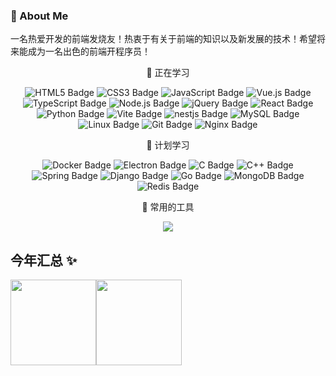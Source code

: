 
<div align="center">
  
  <!-- dynamic typing effect 动态打字效果 -->
   <!-- 
  <div align="center">
    <a href="https://xie392.cn/">
      <img src="https://readme-typing-svg.demolab.com?font=Fira+Code&pause=1000&width=435&lines=console.log(%22Hello%2C%20World%22);偷得浮生半日闲!&center=true&size=27" alt="Typing SVG" />
    </a>
  </div>
  -->

  <!-- knock code pictures 敲代码的图片 -->
   <!--  <img src="https://cdn.jsdelivr.net/gh/sun0225SUN/sun0225SUN/assets/images/coding.gif" /><br> -->

  <!-- profile logo 个人资料徽标 -->
   <!-- 
  <div align="center">
    <a href="https://xie392.cn/"><img src="https://img.shields.io/badge/Website-博客-blue" /></a>&emsp;
  </div>
    -->
  <!-- Snake Code Contribution Map 贪吃蛇代码贡献图 -->
   <!-- 
  <img src="https://cdn.jsdelivr.net/gh/sun0225SUN/sun0225SUN/profile-snake-contrib/github-contribution-grid-snake-dark.svg" />
  -->
</div>


<!-- About me 关于我 -->
### 🤺 About Me
一名热爱开发的前端发烧友！热衷于有关于前端的知识以及新发展的技术！希望将来能成为一名出色的前端开程序员！
  <br />
<!-- 
</td></tr>

</table> -->

<div align="center" >


<!--  skill badge 技能徽章 -->
💪 正在学习

![HTML5 Badge](https://img.shields.io/badge/HTML5-E34F26?logo=html5&logoColor=fff&style=flat)
![CSS3 Badge](https://img.shields.io/badge/CSS3-1572B6?logo=css3&logoColor=fff&style=flat)
![JavaScript Badge](https://img.shields.io/badge/JavaScript-F7DF1E?logo=javascript&logoColor=000&style=flat)
![Vue.js Badge](https://img.shields.io/badge/Vue.js-4FC08D?logo=vuedotjs&logoColor=fff&style=flat)
![TypeScript Badge](https://img.shields.io/badge/TypeScript-3178C6?logo=typescript&logoColor=fff&style=flat)
![Node.js Badge](https://img.shields.io/badge/Node.js-393?logo=nodedotjs&logoColor=fff&style=flat)
![jQuery Badge](https://img.shields.io/badge/jQuery-0769AD?logo=jquery&logoColor=fff&style=flat)
![React Badge](https://img.shields.io/badge/React-61DAFB?logo=react&logoColor=000&style=flat)
![Python Badge](https://img.shields.io/badge/Python-3776AB?logo=python&logoColor=fff&style=flat)
![Vite Badge](https://img.shields.io/badge/Vite-646CFF?logo=vite&logoColor=fff&style=flat)
![nestjs Badge](https://img.shields.io/badge/NestJS-E0234E?logo=nestjs&logoColor=fff&style=flat)
![MySQL Badge](https://img.shields.io/badge/MySQL-4479A1?logo=mysql&logoColor=fff&style=flat)
![Linux Badge](https://img.shields.io/badge/Linux-FCC624?logo=linux&logoColor=000&style=flat)
![Git Badge](https://img.shields.io/badge/Git-F05032?logo=git&logoColor=fff&style=flat)
![Nginx Badge](https://img.shields.io/badge/Nginx-009639?logo=nginx&logoColor=fff&style=flat)

  
🧠 计划学习

![Docker Badge](https://img.shields.io/badge/Docker-2496ED?logo=docker&logoColor=fff&style=flat)
![Electron Badge](https://img.shields.io/badge/Electron-47848F?logo=electron&logoColor=fff&style=flat)
![C Badge](https://img.shields.io/badge/C-A8B9CC?logo=c&logoColor=fff&style=flat)
![C++ Badge](https://img.shields.io/badge/C%2B%2B-00599C?logo=cplusplus&logoColor=fff&style=flat)
![Spring Badge](https://img.shields.io/badge/Spring-6DB33F?logo=spring&logoColor=fff&style=flat)
![Django Badge](https://img.shields.io/badge/Django-092E20?logo=django&logoColor=fff&style=flat)
![Go Badge](https://img.shields.io/badge/Go-00ADD8?logo=go&logoColor=fff&style=flat)
![MongoDB Badge](https://img.shields.io/badge/MongoDB-47A248?logo=mongodb&logoColor=fff&style=flat)
![Redis Badge](https://img.shields.io/badge/Redis-DC382D?logo=redis&logoColor=fff&style=flat)


🧰 常用的工具

<!-- programming tool icon 编程工具图标 -->
<img src="https://skillicons.dev/icons?i=html,css,js,vue,react,ts,idea,git,py,github,linux,mysql" /><br>
</div>

## 今年汇总 ✨

<img align="" height="137px" src="https://github-readme-stats.vercel.app/api?username=xie392&hide_title=true&hide_border=true&show_icons=true&include_all_commits=true&line_height=21&bg_color=0,EC6C6C,FFD479,FFFC79,73FA79&theme=graywhite&locale=cn" /><img align="" height="137px" src="https://github-readme-stats.vercel.app/api/top-langs/?username=xie392&hide_title=true&hide_border=true&layout=compact&bg_color=0,73FA79,73FDFF,D783FF&theme=graywhite&locale=cn" />


